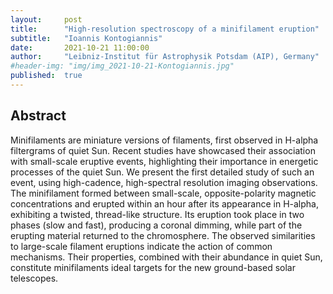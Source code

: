 ```yaml
---
layout:     post
title:      "High-resolution spectroscopy of a minifilament eruption"
subtitle:   "Ioannis Kontogiannis"
date:       2021-10-21 11:00:00
author:     "Leibniz-Institut für Astrophysik Potsdam (AIP), Germany"
#header-img: "img/img_2021-10-21-Kontogiannis.jpg"
published:  true
---
```


## Abstract
Minifilaments are miniature versions of filaments, first observed in H-alpha filtergrams of quiet Sun. Recent studies have showcased their association with small-scale eruptive events, highlighting their importance in energetic processes of the quiet Sun. We present the first detailed study of such an event, using high-cadence, high-spectral resolution imaging observations. The minifilament formed between small-scale, opposite-polarity magnetic concentrations and erupted within an hour after its appearance in H-alpha, exhibiting a twisted, thread-like structure. Its eruption took place in two phases (slow and fast), producing a coronal dimming, while part of the erupting material returned to the chromosphere. The observed similarities to large-scale filament eruptions indicate the action of common mechanisms. Their properties, combined with their abundance in quiet Sun, constitute minifilaments ideal targets for the new ground-based solar telescopes.
